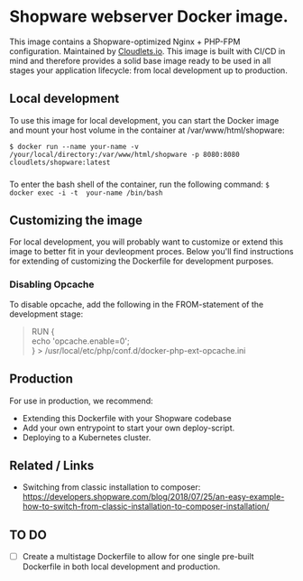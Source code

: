 # Shopware webserver Docker image.
This image contains a Shopware-optimized Nginx + PHP-FPM configuration. Maintained by [Cloudlets.io](https://cloudlets.io). This image is built with CI/CD in mind and therefore provides a solid base image ready to be used in all stages your application lifecycle: from local development up to production. 

## Local development
To use this image for local development, you can start the Docker image and mount your host volume in the container at /var/www/html/shopware:

```$ docker run --name your-name -v /your/local/directory:/var/www/html/shopware -p 8080:8080 cloudlets/shopware:latest```
###
To enter the bash shell of the container, run the following command:
```$ docker exec -i -t  your-name /bin/bash```

## Customizing the image
For local development, you will probably want to customize or extend this image to better fit in your devleopment proces. Below you'll find instructions for extending of customizing the Dockerfile for development purposes.

### Disabling Opcache
To disable opcache, add the following in the FROM-statement of the development stage:
> RUN
>  { \
>     echo 'opcache.enable=0'; \
> } > /usr/local/etc/php/conf.d/docker-php-ext-opcache.ini

## Production
For use in production, we recommend:
 - Extending this Dockerfile with your Shopware codebase
 - Add your own entrypoint to start your own deploy-script.
 - Deploying to a Kubernetes cluster. 

## Related / Links ##
 - Switching from classic installation to composer: https://developers.shopware.com/blog/2018/07/25/an-easy-example-how-to-switch-from-classic-installation-to-composer-installation/
 
## TO DO
- [ ] Create a multistage Dockerfile to allow for one single pre-built Dockerfile in both local development and production.
